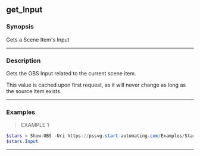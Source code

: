 get_Input
---------

### Synopsis
Gets a Scene Item's Input

---

### Description

Gets the OBS Input related to the current scene item.

This value is cached upon first request, as it will never change as long as the source item exists.

---

### Examples
> EXAMPLE 1

```PowerShell
$stars = Show-OBS -Uri https://pssvg.start-automating.com/Examples/Stars.svg
$stars.Input
```

---
